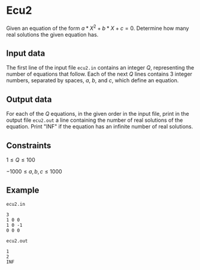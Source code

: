 # Ecu2

Given an equation of the form $a*X^2 + b*X + c = 0$. Determine how many real solutions the given equation has.

## Input data

The first line of the input file `ecu2.in` contains an integer $Q$, representing the number of equations that follow. Each of the next $Q$ lines contains 3 integer numbers, separated by spaces, $a$, $b$, and $c$, which define an equation.

## Output data

For each of the $Q$ equations, in the given order in the input file, print in the output file `ecu2.out` a line containing the number of real solutions of the equation. Print "INF" if the equation has an infinite number of real solutions.

## Constraints

$1 \leq Q \leq 100$

$-1000 \leq a, b, c \leq 1000$

## Example

`ecu2.in`
```
3
1 0 0
1 0 -1
0 0 0
```

`ecu2.out`
```
1
2
INF
```